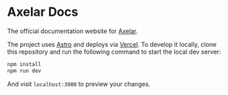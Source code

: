 # Axelar Docs

The official documentation website for [Axelar](https://github.com/axelarnetwork).

The project uses [Astro](https://astro.build) and deploys via [Vercel](https://vercel.com). To develop it locally, clone this repository and run the following command to start the local dev server:

```bash
npm install
npm run dev
```

And visit `localhost:3000` to preview your changes.

